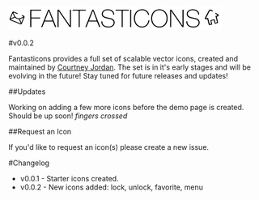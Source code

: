 <img src="https://raw.githubusercontent.com/CourtneyJordan/fantasticons/master/images/logo.png">

#v0.0.2

Fantasticons provides a full set of scalable vector icons, created and maintained by <a href="https://twitter.com/court_jordan">Courtney Jordan</a>. The set is in it's early stages and will be evolving in the future! Stay tuned for future releases and updates!

##Updates

Working on adding a few more icons before the demo page is created. Should be up soon! *fingers crossed*

##Request an Icon

If you'd like to request an icon(s) please create a new issue. 

#Changelog

- v0.0.1 - Starter icons created.
- v0.0.2 - New icons added: lock, unlock, favorite, menu

